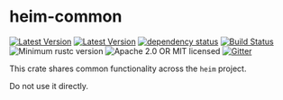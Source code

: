 # heim-common

[![Latest Version](https://img.shields.io/crates/v/heim-common.svg)](https://crates.io/crates/heim-common)
[![Latest Version](https://docs.rs/heim/badge.svg)](https://docs.rs/heim-common)
[![dependency status](https://deps.rs/crate/heim-common/0.0.4/status.svg)](https://deps.rs/crate/heim-common/0.0.4)
[![Build Status](https://dev.azure.com/heim-rs/heim/_apis/build/status/heim-rs.heim?branchName=master)](https://dev.azure.com/heim-rs/heim/_build/latest?definitionId=1&branchName=master)
![Minimum rustc version](https://img.shields.io/badge/rustc-1.36+-green.svg)
![Apache 2.0 OR MIT licensed](https://img.shields.io/badge/license-Apache2.0%2FMIT-blue.svg)
[![Gitter](https://badges.gitter.im/heim-rs/heim.svg)](https://gitter.im/heim-rs/heim)

This crate shares common functionality across the `heim` project.

Do not use it directly.
